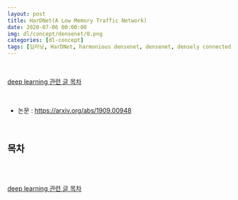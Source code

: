 ```yaml
---
layout: post
title: HarDNet(A Low Memory Traffic Network)
date: 2020-07-06 00:00:00
img: dl/concept/densenet/0.png
categories: [dl-concept] 
tags: [딥러닝, HarDNet, harmonious densenet, densenet, densely connected convolution networks] # add tag
---
```


<br>

[deep learning 관련 글 목차](https://gaussian37.github.io/dl-concept-table/)

<br>

- 논문 : https://arxiv.org/abs/1909.00948

<br>

## **목차**

<br>







<br>

[deep learning 관련 글 목차](https://gaussian37.github.io/dl-concept-table/)

<br>
